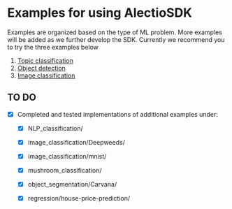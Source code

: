 # Examples for using AlectioSDK

Examples are organized based on the type of ML problem. 
More examples will be added as we further develop the SDK.
Currently we recommend you to try the three examples below

1. [Topic classification](./topic_classification)
2. [Object detection](./object_detection)
3. [Image classification](./image_classification)



## TO DO
- [x] Completed and tested implementations of additional examples under:
  - [x] NLP_classification/
  - [x] image_classification/Deepweeds/
  - [x] image_classification/mnist/
  - [x] mushroom_classification/
  - [x] object_segmentation/Carvana/
  - [x] regression/house-price-prediction/

